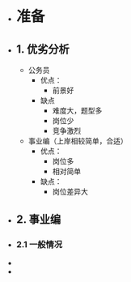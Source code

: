 - # 准备
- ## 1. 优劣分析
	- 公务员
		- 优点：
			- 前景好
		- 缺点
			- 难度大，题型多
			- 岗位少
			- 竞争激烈
	- 事业编（上岸相较简单，合适）
		- 优点：
			- 岗位多
			- 相对简单
		- 缺点：
			- 岗位差异大
- ## 2. 事业编
- ### 2.1 一般情况
-
-